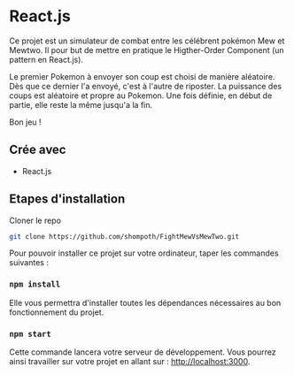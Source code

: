 # React.js

Ce projet est un simulateur de combat entre les célébrent pokémon Mew et Mewtwo.
Il pour but de mettre en pratique le Higther-Order Component (un pattern en React.js).

Le premier Pokemon à envoyer son coup est choisi de manière aléatoire.
Dès que ce dernier l'a envoyé, c'est à l'autre de riposter.
La puissance des coups est aléatoire et propre au Pokemon. Une fois définie, en début de partie, elle reste la même jusqu'a la fin.

Bon jeu !

## Crée avec

-   React.js

## Etapes d'installation

Cloner le repo

```sh
git clone https://github.com/shompoth/FightMewVsMewTwo.git
```

Pour pouvoir installer ce projet sur votre ordinateur, taper les commandes suivantes :

### `npm install`

Elle vous permettra d'installer toutes les dépendances nécessaires au bon fonctionnement du projet.

### `npm start`

Cette commande lancera votre serveur de développement. Vous pourrez ainsi travailler sur votre projet en allant sur : [http://localhost:3000](http://localhost:3000).
